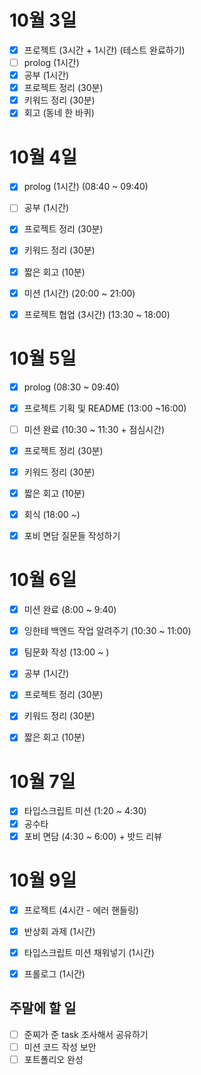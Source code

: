 # 10월 3일

- [x] 프로젝트 (3시간 + 1시간) (테스트 완료하기)
- [ ] prolog (1시간)
- [x] 공부 (1시간)
- [x] 프로젝트 정리 (30분)
- [x] 키워드 정리 (30분)
- [x] 회고 (동네 한 바퀴)

# 10월 4일

- [x] prolog (1시간) (08:40 ~ 09:40)
- [ ] 공부 (1시간)
- [x] 프로젝트 정리 (30분)
- [x] 키워드 정리 (30분)
- [x] 짧은 회고 (10분)
- [x] 미션 (1시간) (20:00 ~ 21:00)
- [x] 프로젝트 협업 (3시간) (13:30 ~ 18:00)


# 10월 5일

- [x] prolog (08:30 ~ 09:40)
- [x] 프로젝트 기획 및 README (13:00 ~16:00)
- [ ] 미션 완료 (10:30 ~ 11:30 + 점심시간)
- [x] 프로젝트 정리 (30분)
- [x] 키워드 정리 (30분)
- [x] 짧은 회고 (10분)
- [x] 회식 (18:00 ~)
- [x] 포비 면담 질문들 작성하기


# 10월 6일

- [x] 미션 완료 (8:00 ~ 9:40)
- [x] 잉한테 백엔드 작업 알려주기 (10:30 ~ 11:00)
- [x] 팀문화 작성 (13:00 ~ )
- [x] 공부 (1시간)
- [x] 프로젝트 정리 (30분)
- [x] 키워드 정리 (30분)
- [x] 짧은 회고 (10분)


# 10월 7일

- [x] 타입스크립트 미션 (1:20 ~ 4:30)
- [x] 공수타
- [x] 포비 면담 (4:30 ~ 6:00) + 밧드 리뷰

# 10월 9일

- [x] 프로젝트 (4시간 - 에러 핸들링) 
- [x] 반상회 과제 (1시간)
- [x] 타입스크립트 미션 채워넣기 (1시간)
- [x] 프롤로그 (1시간)


## 주말에 할 일

- [ ] 준찌가 준 task 조사해서 공유하기
- [ ] 미션 코드 작성 보안
- [ ] 포트폴리오 완성
